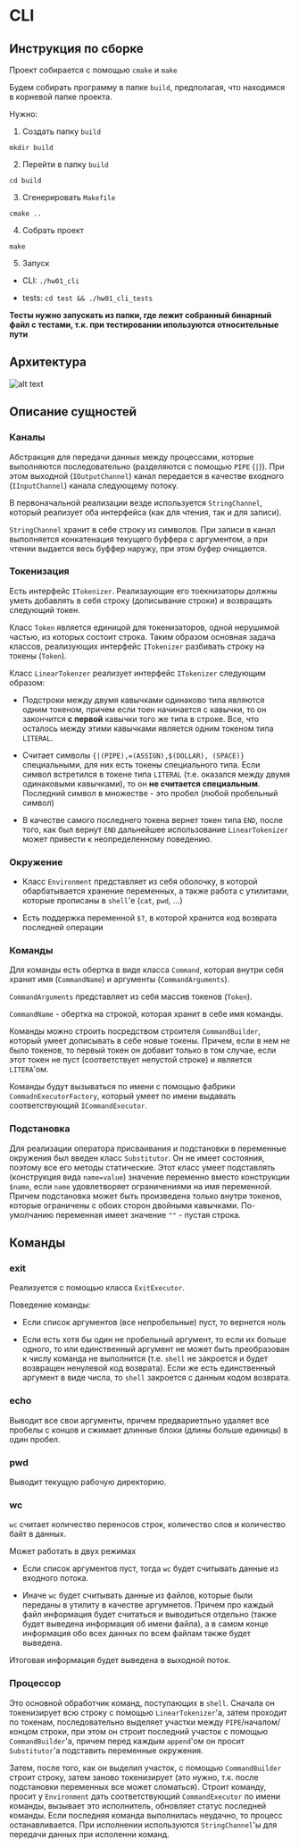 # CLI

## Инструкция по сборке

Проект собирается с помощью `cmake` и `make`

Будем собирать программу в папке `build`, предполагая, что находимся
в корневой папке проекта.

Нужно:

1. Создать папку `build`

`mkdir build`

2. Перейти в папку `build`

`cd build`

3. Сгенерировать `Makefile`

`cmake ..`

4. Собрать проект

`make`

5. Запуск

* CLI: `./hw01_cli`

* tests: `cd test && ./hw01_cli_tests`

**Тесты нужно запускать из папки, где лежит собранный бинарный файл с тестами, т.к.
при тестировании ипользуются относительные пути** 

## Архитектура

![alt text](https://github.com/maximumSHOT-HSE/SD/blob/hw01-cli/hw01-cli/hw01%20cli%20architecture.jpg)

## Описание сущностей

### Каналы

Абстракция для передачи данных между процессами, которые выполняются
последовательно (разделяются с помощью `PIPE` (`|`)). 
При этом выходной (`IOutputChannel`) канал передается в качестве 
входного (`IInputChannel`) канала следующему потоку.

В первоначальной реализации везде используется `StringChannel`,
который реализует оба интерфейса (как для чтения, так и для записи).

`StringChannel` хранит в себе строку из символов.
При записи в канал выполняется конкатенация текущего буффера
с аргументом, а при чтении выдается весь буффер наружу, при этом
буфер очищается.

### Токенизация

Есть интерфейс `ITokenizer`. Реализаующие его тоекнизаторы
должны уметь добавлять в себя строку (дописывание строки)
и возвращать следующий токен.

Класс `Token` является единицой для токенизаторов, одной нерушимой частью,
из которых состоит строка. Таким образом основная задача классов, реализующих
интерфейс `ITokenizer` разбивать строку на токены (`Token`).

Класс `LinearTokenzer` реализует интерфейс `ITokenizer` следующим образом:

* Подстроки между двумя кавычками одинаково типа являются одним токеном,
причем если тоен начинается с кавычки, то он закончится **с первой** кавычки того же типа
в строке. Все, что осталось между этими кавычками является одним токеном типа
`LITERAL`. 

* Считает символы `{|(PIPE),=(ASSIGN),$(DOLLAR), (SPACE)}` специальными, для них есть токены специального типа.
Если символ встретился в токене типа `LITERAL` (т.е. оказался между двумя одинаковыми кавычками),
то он **не считается специальным**. Последний символ в множестве - это пробел 
(любой пробельный символ) 

* В качестве самого последнего токена вернет токен типа `END`, после того,
как был вернут `END` дальнейшее использование `LinearTokenizer` может привести
к неопределенному поведению.

### Окружение

* Класс `Environment` представляет из себя оболочку, в которой обарбатывается
хранение переменных, а также работа с утилитами, которые прописаны в `shell`'е
(`cat`, `pwd`, ...)

* Есть поддержка переменной `$?`, в которой хранится код возврата последней операции

### Команды

Для команды есть обертка в виде класса `Command`, которая внутри себя хранит
имя (`CommandName`) и аргументы (`CommandArguments`).

`CommandArguments` представляет из себя массив токенов (`Token`).

`CommandName` - обертка на строкой, которая хранит в себе имя команды.

Команды можно строить посредством строителя `CommandBuilder`, который умеет дописывать
в себе новые токены. Причем, если в нем не было токенов, то первый токен он добавит
только в том случае, если этот токен не пуст (соответствует непустой строке) и
является `LITERA`'ом.

Команды будут вызываться по имени с помощью фабрики `CommadnExecutorFactory`, который
умеет по имени выдавать соответствующий `ICommandExecutor`.

### Подстановка

Для реализации оператора присваивания и подстановки в переменные окружения
был введен класс `Substitutor`. Он не имеет состояния, поэтому все его
методы статические. Этот класс умеет подставлять (конструкция вида `name=value`) значение переменно
вместо конструкции `$name`, если `name` удовлетворяет ограничениями на имя
переменной. Причем подстановка может быть произведена только внутри токенов,
которые ограничены с обоих сторон двойными кавычками. По-умолчанию
переменная имеет значение `""` - пустая строка.

## Команды 

### exit

Реализуется с помощью класса `ExitExecutor`.

Поведение команды:

* Если список аргументов (все непробельные) пуст, то вернется ноль

* Если есть хотя бы один не пробельный аргумент, то если их больше одного,
то или единственный аргумент не может быть преобразован к числу команда не выполнится (т.е. `shell` не закроется и будет возвращен ненулевой
код возврата). Если же есть единственный аргумент в виде числа, то 
`shell` закроется с данным кодом возврата.

### echo

Выводит все свои аргументы, причем предвариетльно удаляет все пробелы
с концов и сжимает длинные блоки (длины больше единицы) в один пробел.

### pwd

Выводит текущую рабочую директорию.

### wc

`wc` считает количество переносов строк, количество слов и количество 
байт в данных.

Может работать в двух режимах

* Если список аргументов пуст, тогда `wc` будет
считывать данные из входного потока.

* Иначе `wc` будет считывать данные из файлов, которые
были переданы в утилиту в качестве аргумнетов. Причем
про каждый файл информация будет считаться и выводиться отдельно 
(также будет выведена информация об имени файла),
а в самом конце информация обо всех данных по всем файлам также
будет выведена. 

Итоговая информация будет выведена в выходной поток.

### Процессор

Это основной обработчик команд, поступающих в `shell`.
Сначала он токенизирует всю строку с помощью `LinearTokenizer`'а,
затем проходит по токенам, последовательно выделяет участки между `PIPE`/началом/
концом строки, при этом он строит последний участок с помощью `CommandBuilder`'а, причем
перед каждым `append`'ом он просит `Substitutor`'а подставить переменные окружения.

Затем, после того, как он выделил участок, с помощью `CommandBuilder` строит строку, затем
заново токенизирует (это нужно, т.к. после подстановки переменных все может сломаться).
Строит команду, просит у `Environment` дать соответствующий `CommandExecutor` по имени команды,
вызывает это исполнитель, обновляет статус последней команды. Если последняя команда 
выполнилась неудачно, то процесс останавливается. При исполнении используются `StringChannel`'ы
для передачи данных при исполенни команд.

